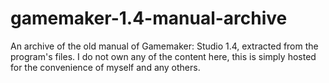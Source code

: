 # gamemaker-1.4-manual-archive

An archive of the old manual of Gamemaker: Studio 1.4, extracted from the program's files. I do not own any of the content here, this is simply hosted for the convenience of myself and any others.
